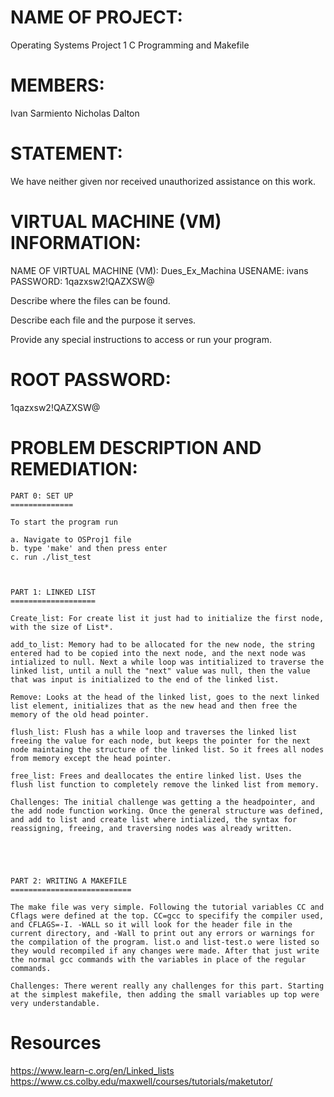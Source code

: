 NAME OF PROJECT:
================
Operating Systems Project 1
C Programming and Makefile

MEMBERS:
========
Ivan Sarmiento
Nicholas Dalton

STATEMENT:
==========
We have neither given nor received unauthorized assistance on this work.


VIRTUAL MACHINE (VM) INFORMATION:
=================================
NAME OF VIRTUAL MACHINE (VM): Dues_Ex_Machina
USENAME: ivans
PASSWORD: 1qazxsw2!QAZXSW@

Describe where the files can be found.

Describe each file and the purpose it serves. 

Provide any special instructions to access or run your program.


ROOT PASSWORD: 
==============
1qazxsw2!QAZXSW@

PROBLEM DESCRIPTION AND REMEDIATION:
====================================
	

	PART 0: SET UP
	==============

	To start the program run

	a. Navigate to OSProj1 file
	b. type 'make' and then press enter
	c. run ./list_test
	
	
	
	PART 1: LINKED LIST
	===================
	
	Create_list: For create list it just had to initialize the first node, with the size of List*. 

	add_to_list: Memory had to be allocated for the new node, the string entered had to be copied into the next node, and the next node was intialized to null. Next a while loop was intitialized to traverse the linked list, until a null the "next" value was null, then the value that was input is initialized to the end of the linked list. 

	Remove: Looks at the head of the linked list, goes to the next linked list element, initializes that as the new head and then free the memory of the old head pointer. 

	flush_list: Flush has a while loop and traverses the linked list freeing the value for each node, but keeps the pointer for the next node maintaing the structure of the linked list. So it frees all nodes from memory except the head pointer.

	free_list: Frees and deallocates the entire linked list. Uses the flush list function to completely remove the linked list from memory.

	Challenges: The initial challenge was getting a the headpointer, and the add node function working. Once the general structure was defined, and add to list and create list where intialized, the syntax for reassigning, freeing, and traversing nodes was already written.


	 


	PART 2: WRITING A MAKEFILE
	===========================

	The make file was very simple. Following the tutorial variables CC and Cflags were defined at the top. CC=gcc to specifify the compiler used, and CFLAGS=-I. -WALL so it will look for the header file in the current directory, and -Wall to print out any errors or warnings for the compilation of the program. list.o and list-test.o were listed so they would recompiled if any changes were made. After that just write the normal gcc commands with the variables in place of the regular commands.

	Challenges: There werent really any challenges for this part. Starting at the simplest makefile, then adding the small variables up top were very understandable.

 Resources
 ======================
https://www.learn-c.org/en/Linked_lists
https://www.cs.colby.edu/maxwell/courses/tutorials/maketutor/
